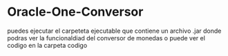 # Oracle-One-Conversor
puedes ejecutar el carpeteta ejecutable que contiene un archivo .jar donde podras ver la funcionaldiad del conversor de monedas o puede ver el codigo en la carpeta codigo